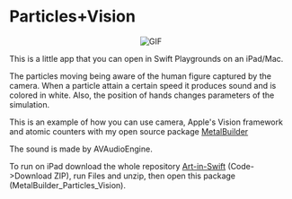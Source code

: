 # Particles+Vision

<p align="center">
   <img src="../GIFs/Particles_Vision.gif" alt="GIF"/>
</p>     

This is a little app that you can open in Swift Playgrounds on an iPad/Mac.

The particles moving being aware of the human figure captured by the camera. When a particle attain a certain speed it produces sound and is colored in white. Also, the position of hands changes parameters of the simulation. 

This is an example of how you can use camera, Apple's Vision framework and atomic counters with my open source package [MetalBuilder](https://github.com/gadirom/MetalBuilder)

The sound is made by AVAudioEngine.

To run on iPad download the whole repository [Art-in-Swift](https://github.com/gadirom/Art-in-Swift) (Code->Download ZIP), run Files and unzip, then open this package (MetalBuilder_Particles_Vision).
